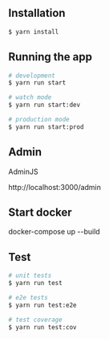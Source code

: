 
## Installation

```bash
$ yarn install
```

## Running the app

```bash
# development
$ yarn run start

# watch mode
$ yarn run start:dev

# production mode
$ yarn run start:prod
```

## Admin

AdminJS

http://localhost:3000/admin

## Start docker

docker-compose up --build

## Test

```bash
# unit tests
$ yarn run test

# e2e tests
$ yarn run test:e2e

# test coverage
$ yarn run test:cov
```

